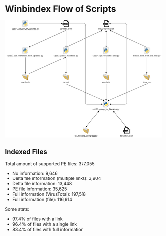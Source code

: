 # Winbindex Flow of Scripts

![winbindex-scripts-flow.png](winbindex-scripts-flow.png)

## Indexed Files

<!--FileStats-->
Total amount of supported PE files: 377,055

* No information: 9,646
* Delta file information (multiple links): 3,904
* Delta file information: 13,448
* PE file information: 35,625
* Full information (VirusTotal): 197,518
* Full information (file): 116,914

Some stats:

* 97.4% of files with a link
* 96.4% of files with a single link
* 83.4% of files with full information
<!--/FileStats-->
